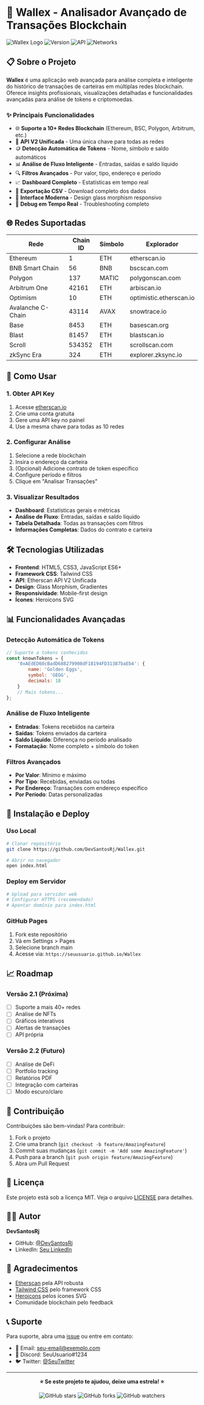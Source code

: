 # 🚀 Wallex - Analisador Avançado de Transações Blockchain

![Wallex Logo](https://img.shields.io/badge/Wallex-PRO-green?style=for-the-badge&logo=ethereum)
![Version](https://img.shields.io/badge/Version-2.0-blue?style=for-the-badge)
![API](https://img.shields.io/badge/API-V2%20Unified-purple?style=for-the-badge)
![Networks](https://img.shields.io/badge/Networks-10+-orange?style=for-the-badge)

## 📋 Sobre o Projeto

**Wallex** é uma aplicação web avançada para análise completa e inteligente do histórico de transações de carteiras em múltiplas redes blockchain. Oferece insights profissionais, visualizações detalhadas e funcionalidades avançadas para análise de tokens e criptomoedas.

### ✨ Principais Funcionalidades

- 🌐 **Suporte a 10+ Redes Blockchain** (Ethereum, BSC, Polygon, Arbitrum, etc.)
- 🔑 **API V2 Unificada** - Uma única chave para todas as redes
- 🪙 **Detecção Automática de Tokens** - Nome, símbolo e saldo automáticos
- 📊 **Análise de Fluxo Inteligente** - Entradas, saídas e saldo líquido
- 🔍 **Filtros Avançados** - Por valor, tipo, endereço e período
- 📈 **Dashboard Completo** - Estatísticas em tempo real
- 💾 **Exportação CSV** - Download completo dos dados
- 🎨 **Interface Moderna** - Design glass morphism responsivo
- 🔧 **Debug em Tempo Real** - Troubleshooting completo

## 🌐 Redes Suportadas

| Rede | Chain ID | Símbolo | Explorador |
|------|----------|---------|------------|
| Ethereum | 1 | ETH | etherscan.io |
| BNB Smart Chain | 56 | BNB | bscscan.com |
| Polygon | 137 | MATIC | polygonscan.com |
| Arbitrum One | 42161 | ETH | arbiscan.io |
| Optimism | 10 | ETH | optimistic.etherscan.io |
| Avalanche C-Chain | 43114 | AVAX | snowtrace.io |
| Base | 8453 | ETH | basescan.org |
| Blast | 81457 | ETH | blastscan.io |
| Scroll | 534352 | ETH | scrollscan.com |
| zkSync Era | 324 | ETH | explorer.zksync.io |

## 🚀 Como Usar

### 1. Obter API Key
1. Acesse [etherscan.io](https://etherscan.io)
2. Crie uma conta gratuita
3. Gere uma API key no painel
4. Use a mesma chave para todas as 10 redes

### 2. Configurar Análise
1. Selecione a rede blockchain
2. Insira o endereço da carteira
3. (Opcional) Adicione contrato de token específico
4. Configure período e filtros
5. Clique em "Analisar Transações"

### 3. Visualizar Resultados
- **Dashboard**: Estatísticas gerais e métricas
- **Análise de Fluxo**: Entradas, saídas e saldo líquido
- **Tabela Detalhada**: Todas as transações com filtros
- **Informações Completas**: Dados do contrato e carteira

## 🛠️ Tecnologias Utilizadas

- **Frontend**: HTML5, CSS3, JavaScript ES6+
- **Framework CSS**: Tailwind CSS
- **API**: Etherscan API V2 Unificada
- **Design**: Glass Morphism, Gradientes
- **Responsividade**: Mobile-first design
- **Ícones**: Heroicons SVG

## 📊 Funcionalidades Avançadas

### Detecção Automática de Tokens
```javascript
// Suporte a tokens conhecidos
const knownTokens = {
    '0xAEdED60cBadD688279908dF18194FD31387baEb4': {
        name: 'Golden Eggs',
        symbol: 'GEGG',
        decimals: 18
    }
    // Mais tokens...
};
```

### Análise de Fluxo Inteligente
- **Entradas**: Tokens recebidos na carteira
- **Saídas**: Tokens enviados da carteira  
- **Saldo Líquido**: Diferença no período analisado
- **Formatação**: Nome completo + símbolo do token

### Filtros Avançados
- **Por Valor**: Mínimo e máximo
- **Por Tipo**: Recebidas, enviadas ou todas
- **Por Endereço**: Transações com endereço específico
- **Por Período**: Datas personalizadas

## 🔧 Instalação e Deploy

### Uso Local
```bash
# Clonar repositório
git clone https://github.com/DevSantosRj/Wallex.git

# Abrir no navegador
open index.html
```

### Deploy em Servidor
```bash
# Upload para servidor web
# Configurar HTTPS (recomendado)
# Apontar domínio para index.html
```

### GitHub Pages
1. Fork este repositório
2. Vá em Settings > Pages
3. Selecione branch main
4. Acesse via: `https://seuusuario.github.io/Wallex`

## 📈 Roadmap

### Versão 2.1 (Próxima)
- [ ] Suporte a mais 40+ redes
- [ ] Análise de NFTs
- [ ] Gráficos interativos
- [ ] Alertas de transações
- [ ] API própria

### Versão 2.2 (Futuro)
- [ ] Análise de DeFi
- [ ] Portfolio tracking
- [ ] Relatórios PDF
- [ ] Integração com carteiras
- [ ] Modo escuro/claro

## 🤝 Contribuição

Contribuições são bem-vindas! Para contribuir:

1. Fork o projeto
2. Crie uma branch (`git checkout -b feature/AmazingFeature`)
3. Commit suas mudanças (`git commit -m 'Add some AmazingFeature'`)
4. Push para a branch (`git push origin feature/AmazingFeature`)
5. Abra um Pull Request

## 📝 Licença

Este projeto está sob a licença MIT. Veja o arquivo [LICENSE](LICENSE) para detalhes.

## 👨‍💻 Autor

**DevSantosRj**
- GitHub: [@DevSantosRj](https://github.com/DevSantosRj)
- LinkedIn: [Seu LinkedIn](https://linkedin.com/in/seu-perfil)

## 🙏 Agradecimentos

- [Etherscan](https://etherscan.io) pela API robusta
- [Tailwind CSS](https://tailwindcss.com) pelo framework CSS
- [Heroicons](https://heroicons.com) pelos ícones SVG
- Comunidade blockchain pelo feedback

## 📞 Suporte

Para suporte, abra uma [issue](https://github.com/DevSantosRj/Wallex/issues) ou entre em contato:

- 📧 Email: seu-email@exemplo.com
- 💬 Discord: SeuUsuario#1234
- 🐦 Twitter: [@SeuTwitter](https://twitter.com/seutwitter)

---

<div align="center">

**⭐ Se este projeto te ajudou, deixe uma estrela! ⭐**

![GitHub stars](https://img.shields.io/github/stars/DevSantosRj/Wallex?style=social)
![GitHub forks](https://img.shields.io/github/forks/DevSantosRj/Wallex?style=social)
![GitHub watchers](https://img.shields.io/github/watchers/DevSantosRj/Wallex?style=social)

</div>
